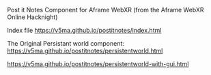 Post it Notes Component for Aframe WebXR (from the Aframe WebXR Online Hacknight)

Index file https://v5ma.github.io/postitnotes/index.html

The Original Persistant world component: https://v5ma.github.io/postitnotes/persistentworld.html

https://v5ma.github.io/postitnotes/persistentworld-with-gui.html

